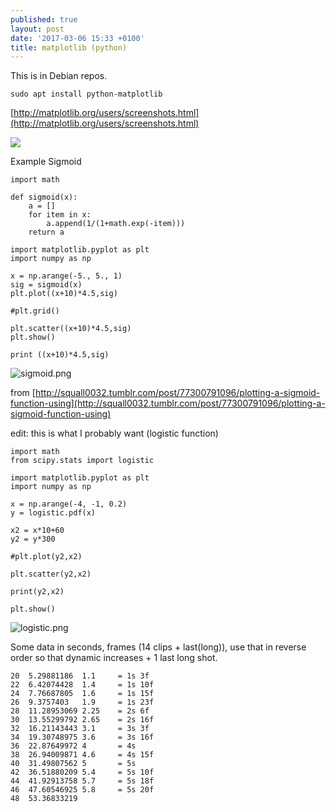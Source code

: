 ```yaml
---
published: true
layout: post
date: '2017-03-06 15:33 +0100'
title: matplotlib (python)
---
```

This is in Debian repos. 

    sudo apt install python-matplotlib
    
[http://matplotlib.org/users/screenshots.html](http://matplotlib.org/users/screenshots.html)
    
![](http://matplotlib.org/_images/polar_scatter_demo.png)

Example Sigmoid

    import math 
    
    def sigmoid(x):
        a = []
        for item in x:
            a.append(1/(1+math.exp(-item)))
        return a
    
    import matplotlib.pyplot as plt
    import numpy as np
    
    x = np.arange(-5., 5., 1)
    sig = sigmoid(x)
    plt.plot((x+10)*4.5,sig)
    
    #plt.grid()

    plt.scatter((x+10)*4.5,sig)
    plt.show()
    
    print ((x+10)*4.5,sig)
    
![sigmoid.png]({{site.baseurl}}/media/sigmoid.png)

from [http://squall0032.tumblr.com/post/77300791096/plotting-a-sigmoid-function-using](http://squall0032.tumblr.com/post/77300791096/plotting-a-sigmoid-function-using)

edit: this is what I probably want (logistic function)

    import math 
    from scipy.stats import logistic

    import matplotlib.pyplot as plt
    import numpy as np

    x = np.arange(-4, -1, 0.2)
    y = logistic.pdf(x)

    x2 = x*10+60
    y2 = y*300

    #plt.plot(y2,x2)

    plt.scatter(y2,x2)

    print(y2,x2)

    plt.show()

![logistic.png]({{site.baseurl}}/media/logistic.png)

Some data in seconds, frames (14 clips + last(long)), use that in reverse order so that dynamic increases + 1 last long shot.

    20  5.29881186  1.1     = 1s 3f
    22  6.42074428  1.4     = 1s 10f
    24  7.76687805  1.6     = 1s 15f
    26  9.3757403   1.9     = 1s 23f
    28  11.28953069 2.25    = 2s 6f
    30  13.55299792 2.65    = 2s 16f
    32  16.21143443 3.1     = 3s 3f
    34  19.30748975 3.6     = 3s 16f
    36  22.87649972 4       = 4s
    38  26.94009871 4.6     = 4s 15f
    40  31.49807562 5       = 5s
    42  36.51880209 5.4     = 5s 10f
    44  41.92913758 5.7     = 5s 18f
    46  47.60546925 5.8     = 5s 20f
    48  53.36833219




